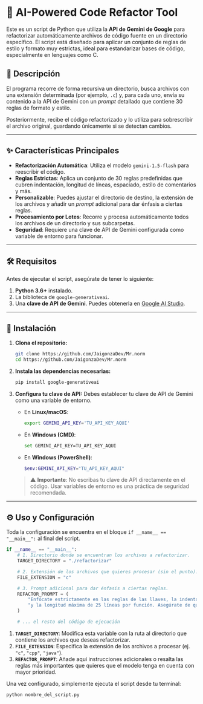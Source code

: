 # 🤖 AI-Powered Code Refactor Tool

Este es un script de Python que utiliza la **API de Gemini de Google** para refactorizar automáticamente archivos de código fuente en un directorio específico. El script está diseñado para aplicar un conjunto de reglas de estilo y formato muy estrictas, ideal para estandarizar bases de código, especialmente en lenguajes como C.



## 📜 Descripción

El programa recorre de forma recursiva un directorio, busca archivos con una extensión determinada (por ejemplo, `.c`) y, para cada uno, envía su contenido a la API de Gemini con un *prompt* detallado que contiene 30 reglas de formato y estilo.

Posteriormente, recibe el código refactorizado y lo utiliza para sobrescribir el archivo original, guardando únicamente si se detectan cambios.

---

## ✨ Características Principales

-   **Refactorización Automática**: Utiliza el modelo `gemini-1.5-flash` para reescribir el código.
-   **Reglas Estrictas**: Aplica un conjunto de 30 reglas predefinidas que cubren indentación, longitud de líneas, espaciado, estilo de comentarios y más.
-   **Personalizable**: Puedes ajustar el directorio de destino, la extensión de los archivos y añadir un *prompt* adicional para dar énfasis a ciertas reglas.
-   **Procesamiento por Lotes**: Recorre y procesa automáticamente todos los archivos de un directorio y sus subcarpetas.
-   **Seguridad**: Requiere una clave de API de Gemini configurada como variable de entorno para funcionar.

---

## 🛠️ Requisitos

Antes de ejecutar el script, asegúrate de tener lo siguiente:

1.  **Python 3.6+** instalado.
2.  La biblioteca de `google-generativeai`.
3.  Una **clave de API de Gemini**. Puedes obtenerla en [Google AI Studio](https://aistudio.google.com/app/apikey).

---

## 🚀 Instalación

1.  **Clona el repositorio:**
    ```bash
    git clone https://github.com/JaigonzaDev/Mr.norm
    cd https://github.com/JaigonzaDev/Mr.norm
    ```

2.  **Instala las dependencias necesarias:**
    ```bash
    pip install google-generativeai
    ```

3.  **Configura tu clave de API:**
    Debes establecer tu clave de API de Gemini como una variable de entorno.

    -   En **Linux/macOS**:
        ```bash
        export GEMINI_API_KEY='TU_API_KEY_AQUI'
        ```
    -   En **Windows (CMD)**:
        ```bash
        set GEMINI_API_KEY=TU_API_KEY_AQUI
        ```
    -   En **Windows (PowerShell)**:
        ```powershell
        $env:GEMINI_API_KEY="TU_API_KEY_AQUI"
        ```

    > ⚠️ **Importante**: No escribas tu clave de API directamente en el código. Usar variables de entorno es una práctica de seguridad recomendada.

---

## ⚙️ Uso y Configuración

Toda la configuración se encuentra en el bloque `if __name__ == "__main__":` al final del script.

```python
if __name__ == "__main__":
    # 1. Directorio donde se encuentran los archivos a refactorizar.
    TARGET_DIRECTORY = "./refactorizar"

    # 2. Extensión de los archivos que quieres procesar (sin el punto).
    FILE_EXTENSION = "c"

    # 3. Prompt adicional para dar énfasis a ciertas reglas.
    REFACTOR_PROMPT = (
        "Enfócate estrictamente en las reglas de las llaves, la indentación por tabulación "
        "y la longitud máxima de 25 líneas por función. Asegúrate de que el retorno esté entre paréntesis."
    )

    # ... el resto del código de ejecución
```

1.  **`TARGET_DIRECTORY`**: Modifica esta variable con la ruta al directorio que contiene los archivos que deseas refactorizar.
2.  **`FILE_EXTENSION`**: Especifica la extensión de los archivos a procesar (ej. `"c"`, `"cpp"`, `"java"`).
3.  **`REFACTOR_PROMPT`**: Añade aquí instrucciones adicionales o resalta las reglas más importantes que quieres que el modelo tenga en cuenta con mayor prioridad.

Una vez configurado, simplemente ejecuta el script desde tu terminal:

```bash
python nombre_del_script.py
